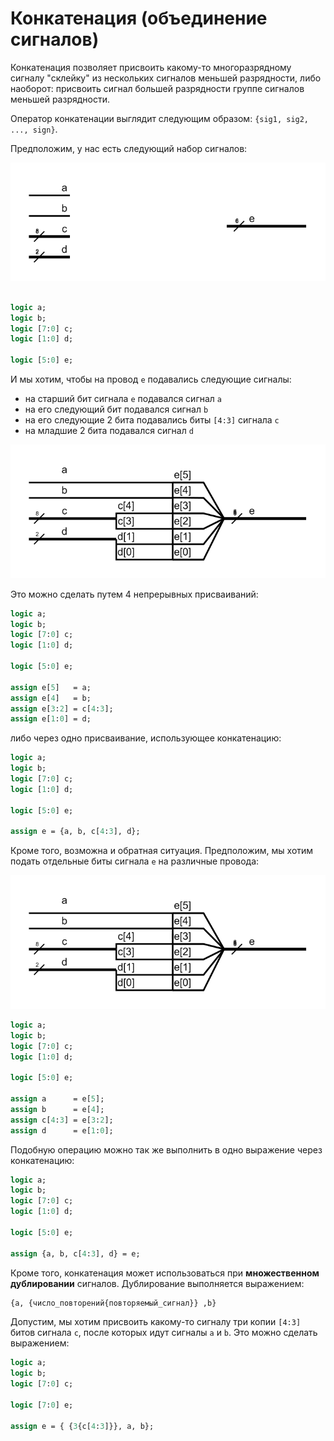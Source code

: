 # Конкатенация (объединение сигналов)

Конкатенация позволяет присвоить какому-то многоразрядному сигналу "склейку" из нескольких сигналов меньшей разрядности, либо наоборот: присвоить сигнал большей разрядности группе сигналов меньшей разрядности.

Оператор конкатенации выглядит следующим образом: `{sig1, sig2, ..., sign}`.

Предположим, у нас есть следующий набор сигналов:

![../.pic/Basic%20Verilog%20structures/concatenation/fig_01.drawio.svg](../.pic/Basic%20Verilog%20structures/concatenation/fig_01.drawio.svg)

```SystemVerilog

logic a;
logic b;
logic [7:0] c;
logic [1:0] d;

logic [5:0] e;
```

И мы хотим, чтобы на провод `e` подавались следующие сигналы:

- на старший бит сигнала `e` подавался сигнал `a`
- на его следующий бит подавался сигнал `b`
- на его следующие 2 бита подавались биты `[4:3]` сигнала `c`
- на младшие 2 бита подавался сигнал `d`

![../.pic/Basic%20Verilog%20structures/concatenation/fig_02.drawio.svg](../.pic/Basic%20Verilog%20structures/concatenation/fig_02.drawio.svg)

Это можно сделать путем 4 непрерывных присваиваний:

```SystemVerilog
logic a;
logic b;
logic [7:0] c;
logic [1:0] d;

logic [5:0] e;

assign e[5]   = a;
assign e[4]   = b;
assign e[3:2] = c[4:3];
assign e[1:0] = d;
```

либо через одно присваивание, использующее конкатенацию:

```SystemVerilog
logic a;
logic b;
logic [7:0] c;
logic [1:0] d;

logic [5:0] e;

assign e = {a, b, c[4:3], d};
```

Кроме того, возможна и обратная ситуация. Предположим, мы хотим подать отдельные биты сигнала `e` на различные провода:

![../.pic/Basic%20Verilog%20structures/concatenation/fig_02.drawio.svg](../.pic/Basic%20Verilog%20structures/concatenation/fig_02.drawio.svg)

```SystemVerilog
logic a;
logic b;
logic [7:0] c;
logic [1:0] d;

logic [5:0] e;

assign a      = e[5];
assign b      = e[4];
assign c[4:3] = e[3:2];
assign d      = e[1:0];
```

Подобную операцию можно так же выполнить в одно выражение через конкатенацию:

```SystemVerilog
logic a;
logic b;
logic [7:0] c;
logic [1:0] d;

logic [5:0] e;

assign {a, b, c[4:3], d} = e;
```

Кроме того, конкатенация может использоваться при **множественном дублировании** сигналов. Дублирование выполняется выражением:

```SystemVerilog
{a, {число_повторений{повторяемый_сигнал}} ,b}
```

Допустим, мы хотим присвоить какому-то сигналу три копии `[4:3]` битов сигнала `c`, после которых идут сигналы `a` и `b`.
Это можно сделать выражением:

```SystemVerilog
logic a;
logic b;
logic [7:0] c;

logic [7:0] e;

assign e = { {3{c[4:3]}}, a, b};
```
